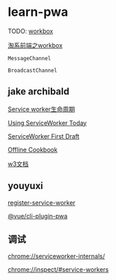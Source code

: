 # learn-pwa
TODO:
[workbox](https://developer.chrome.com/docs/workbox/service-worker-overview/)

[淘系前端之workbox](https://fed.taobao.org/blog/taofed/do71ct/workbox3/)

`MessageChannel`

`BroadcastChannel`

## jake archibald

[Service worker生命周期](https://web.dev/articles/service-worker-lifecycle?hl=zh-cn#avoid_url_change)

[Using ServiceWorker Today](https://jakearchibald.com/2014/using-serviceworker-today/)

[ServiceWorker First Draft](https://jakearchibald.com/2014/service-worker-first-draft/)

[Offline Cookbook](https://jakearchibald.com/2014/offline-cookbook/)

[w3文档](https://www.w3.org/TR/service-workers/)

## youyuxi

[register-service-worker](https://www.npmjs.com/package/register-service-worker)

[@vue/cli-plugin-pwa](https://www.npmjs.com/package/@vue/cli-plugin-pwa)

## 调试

[chrome://serviceworker-internals/](chrome://serviceworker-internals/)

[chrome://inspect/#service-workers](chrome://inspect/#service-workers)
